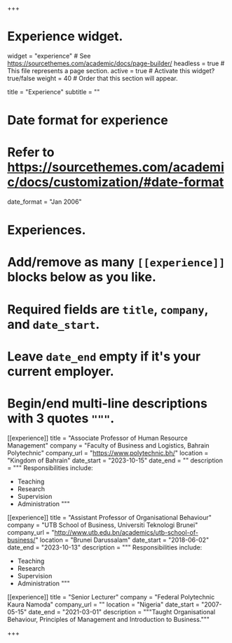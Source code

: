 +++
# Experience widget.
widget = "experience"  # See https://sourcethemes.com/academic/docs/page-builder/
headless = true  # This file represents a page section.
active = true  # Activate this widget? true/false
weight = 40  # Order that this section will appear.

title = "Experience"
subtitle = ""

# Date format for experience
#   Refer to https://sourcethemes.com/academic/docs/customization/#date-format
date_format = "Jan 2006"

# Experiences.
#   Add/remove as many `[[experience]]` blocks below as you like.
#   Required fields are `title`, `company`, and `date_start`.
#   Leave `date_end` empty if it's your current employer.
#   Begin/end multi-line descriptions with 3 quotes `"""`.
[[experience]]
  title = "Associate Professor of Human Resource Management"
  company = "Faculty of Business and Logistics, Bahrain Polytechnic"
  company_url = "https://www.polytechnic.bh/"
  location = "Kingdom of Bahrain"
  date_start = "2023-10-15"
  date_end = ""
  description = """
  Responsibilities include:
  
  * Teaching
  * Research
  * Supervision
  * Administration
  """

[[experience]]
  title = "Assistant Professor of Organisational Behaviour"
  company = "UTB School of Business, Universiti Teknologi Brunei"
  company_url = "http://www.utb.edu.bn/academics/utb-school-of-business/"
  location = "Brunei Darussalam"
  date_start = "2018-06-02"
  date_end = "2023-10-13"
  description = """
  Responsibilities include:
  
  * Teaching
  * Research
  * Supervision
  * Administration
  """

[[experience]]
  title = "Senior Lecturer"
  company = "Federal Polytechnic Kaura Namoda"
  company_url = ""
  location = "Nigeria"
  date_start = "2007-05-15"
  date_end = "2021-03-01"
  description = """Taught Organisational Behaviour, Principles of Management and Introduction to Business."""

+++

